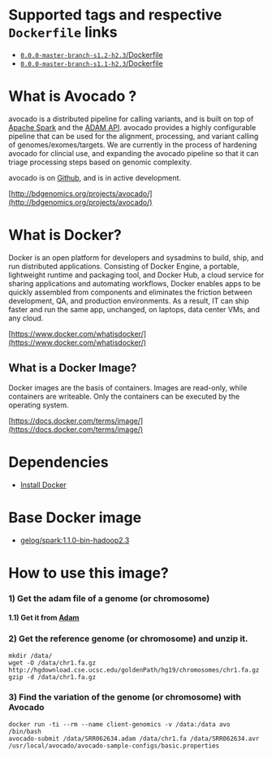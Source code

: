 # Supported tags and respective `Dockerfile` links
- [`0.0.0-master-branch-s1.2-h2.3`/Dockerfile](https://github.com/GELOG/docker-ubuntu-avocado/blob/master/0.0.0-master-branch-s1.2-h2.3/Dockerfile)
- [`0.0.0-master-branch-s1.1-h2.3`/Dockerfile](https://github.com/GELOG/docker-ubuntu-avocado/blob/master/0.0.0-master-branch-s1.1-h2.3/Dockerfile)

# What is Avocado ?
avocado is a distributed pipeline for calling variants, and is built on top of [Apache Spark](http://spark.apache.org/) and the [ADAM API](http://bdgenomics.org/projects/adam/). avocado provides a highly configurable pipeline that can be used for the alignment, processing, and variant calling of genomes/exomes/targets. We are currently in the process of hardening avocado for clincial use, and expanding the avocado pipeline so that it can triage processing steps based on genomic complexity.

avocado is on [Github](https://github.com/bigdatagenomics/avocado), and is in active development.

[http://bdgenomics.org/projects/avocado/](http://bdgenomics.org/projects/avocado/)

# What is Docker?
Docker is an open platform for developers and sysadmins to build, ship, and run distributed applications. Consisting of Docker Engine, a portable, lightweight runtime and packaging tool, and Docker Hub, a cloud service for sharing applications and automating workflows, Docker enables apps to be quickly assembled from components and eliminates the friction between development, QA, and production environments. As a result, IT can ship faster and run the same app, unchanged, on laptops, data center VMs, and any cloud.

[https://www.docker.com/whatisdocker/](https://www.docker.com/whatisdocker/)

## What is a Docker Image?
Docker images are the basis of containers. Images are read-only, while containers are writeable. Only the containers can be executed by the operating system.

[https://docs.docker.com/terms/image/](https://docs.docker.com/terms/image/)

# Dependencies
* [Install Docker](https://docs.docker.com/installation/)

# Base Docker image
* [gelog/spark:1.1.0-bin-hadoop2.3](https://registry.hub.docker.com/u/gelog/spark/)

# How to use this image?
### 1) Get the adam file of a genome (or chromosome) 
#### 1.1) Get it from [Adam](https://github.com/GELOG/docker-ubuntu-adam)

### 2) Get the reference genome (or chromosome) and unzip it. 
    mkdir /data/
    wget -O /data/chr1.fa.gz http://hgdownload.cse.ucsc.edu/goldenPath/hg19/chromosomes/chr1.fa.gz
    gzip -d /data/chr1.fa.gz
### 3) Find the variation of the genome (or chromosome) with Avocado
    docker run -ti --rm --name client-genomics -v /data:/data avo /bin/bash
    avocado-submit /data/SRR062634.adam /data/chr1.fa /data/SRR062634.avr /usr/local/avocado/avocado-sample-configs/basic.properties
